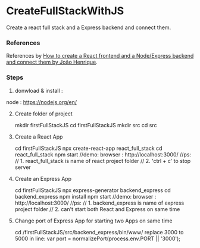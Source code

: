 # CreateFullStackWithJS
Create a react full stack and a Express backend and connect them. 

### References 
References by [How to create a React frontend and a Node/Express backend and connect them by João Henrique](https://medium.com/free-code-camp/create-a-react-frontend-a-node-express-backend-and-connect-them-together-c5798926047c).

### Steps
 1. donwload & install : 
 
 node : https://nodejs.org/en/
 
 2. Create folder of project 
 
     mkdir firstFullStackJS
     cd firstFullStackJS
	 mkdir src 
	 cd src

 3. Create a React App
 
     cd firstFullStackJS
     npx create-react-app react_full_stack
     cd react_full_stack
     npm start
     //demo: browser : http://localhost:3000/
     //ps: 
	 // 1. react_full_stack is name of react project folder
	 // 2. 'ctrl + c' to stop server

 4. Create an Express App
 
     cd firstFullStackJS
     npx express-generator backend_express
     cd backend_express
     npm install
     npm start
     //demo: browser : http://localhost:3000/
     //ps: 
	 // 1. backend_express is name of express project folder
	 // 2. can't start both React and Express on same time
	 
 5. Change port of Express App for starting two Apps on same time
     
	 cd /firstFullStackJS/src/backend_express/bin/www/ 
	 replace 3000 to 5000 in line: var port = normalizePort(process.env.PORT || '3000'); 
	 
